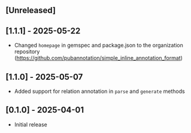 ## [Unreleased]

## [1.1.1] - 2025-05-22

- Changed `homepage` in gemspec and package.json to the organization repository (https://github.com/pubannotation/simple_inline_annotation_format)


## [1.1.0] - 2025-05-07

- Added support for relation annotation in `parse` and `generate` methods


## [0.1.0] - 2025-04-01

- Initial release
